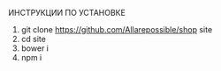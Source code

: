 ИНСТРУКЦИИ ПО УСТАНОВКЕ

1. git clone https://github.com/Allarepossible/shop site
2. cd site
3. bower i
4. npm i